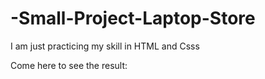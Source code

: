 # -Small-Project-Laptop-Store
I am just practicing my skill in HTML and Csss

Come here to see the result: 

